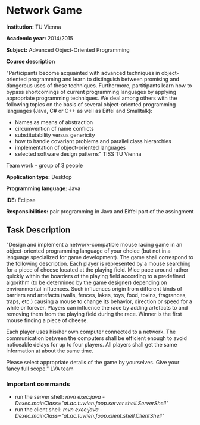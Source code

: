 # Network Game

**Institution:** TU Vienna

**Academic year:** 2014/2015

**Subject:** Advanced Object-Oriented Programming

**Course description**

"Participants become acquainted with advanced techniques in object-oriented programming and learn to distinguish between promising and dangerous uses of these techniques. Furthermore, partitipants learn how to bypass shortcomings of current programming languages by applying appropriate programming techniques. We deal among others with the following topics on the basis of several object-oriented programming languages (Java, C# or C++ as well as Eiffel and Smalltalk):

* Names as means of abstraction
* circumvention of name conflicts
* substitutability versus genericity
* how to handle covariant problems and parallel class hierarchies
* implementation of object-oriented languages
* selected software design patterns" TISS TU Vienna

Team work - group of 3 people

**Application type:** Desktop

**Programming language:** Java

**IDE:** Eclipse

**Responsibilities:** pair programming in Java and Eiffel part of the assingment 

## Task Description

"Design and implement a network-compatible mouse racing game in an object-oriented programming language of your choice (but not in a language specialized for game development). The game shall correspond to the following description.
Each player is represented by a mouse searching for a piece of cheese located at the playing field. Mice pace around rather quickly within the boarders of the playing field according to a predefined algorithm (to be determined by the game designer) depending on environmental influences. Such influences origin from different kinds of barriers and artefacts (walls, fences, lakes, toys, food, toxins, fragrances, traps, etc.) causing a mouse to change its behavior, direction or speed for a while or forever. Players can influence the race by adding artefacts to and removing them from the playing field during the race. Winner is the first mouse finding a piece of cheese.

Each player uses his/her own computer connected to a network. The communication between the computers shall be efficient enough to avoid noticeable delays for up to four players. All players shall get the same information at about the same time.

Please select appropriate details of the game by yourselves. Give your fancy full scope." LVA team

### Important commands


* run the server shell: _mvn exec:java -Dexec.mainClass="at.ac.tuwien.foop.server.shell.ServerShell"_
* run the client shell: _mvn exec:java -Dexec.mainClass="at.ac.tuwien.foop.client.shell.ClientShell"_
